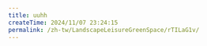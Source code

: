```yaml
---
title: uuhh
createTime: 2024/11/07 23:24:15
permalink: /zh-tw/LandscapeLeisureGreenSpace/rTILaG1v/
---
```

